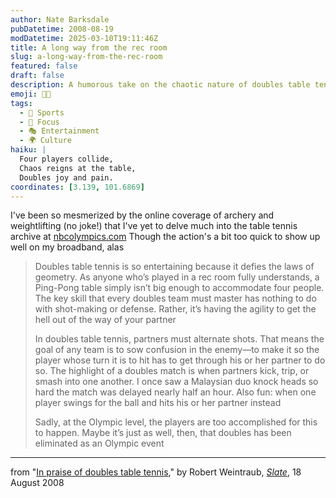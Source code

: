 ```yaml
---
author: Nate Barksdale
pubDatetime: 2008-08-19
modDatetime: 2025-03-10T19:11:46Z
title: A long way from the rec room
slug: a-long-way-from-the-rec-room
featured: false
draft: false
description: A humorous take on the chaotic nature of doubles table tennis from Robert Weintraub.
emoji: 🤜🤛
tags:
  - 🏅 Sports
  - 🎯 Focus
  - 🎭 Entertainment
  - 🌍 Culture
haiku: |
  Four players collide,  
  Chaos reigns at the table,  
  Doubles joy and pain.
coordinates: [3.139, 101.6869]
---
```


I've been so mesmerized by the online coverage of archery and weightlifting (no joke!) that I've yet to delve much into the table tennis archive at [nbcolympics.com](http://web.archive.org/web/20091103013321/http://www.nbcolympics.com/tabletennis/index.html) Though the action's a bit too quick to show up well on my broadband, alas

> Doubles table tennis is so entertaining because it defies the laws of geometry. As anyone who’s played in a rec room fully understands, a Ping-Pong table simply isn’t big enough to accommodate four people. The key skill that every doubles team must master has nothing to do with shot-making or defense. Rather, it’s having the agility to get the hell out of the way of your partner
>
> In doubles table tennis, partners must alternate shots. That means the goal of any team is to sow confusion in the enemy—to make it so the player whose turn it is to hit has to get through his or her partner to do so. The highlight of a doubles match is when partners kick, trip, or smash into one another. I once saw a Malaysian duo knock heads so hard the match was delayed nearly half an hour. Also fun: when one player swings for the ball and hits his or her partner instead
>
> Sadly, at the Olympic level, the players are too accomplished for this to happen. Maybe it’s just as well, then, that doubles has been eliminated as an Olympic event

---

from "[In praise of doubles table tennis](http://www.slate.com/id/2197722/?from=rss)," by Robert Weintraub, [_Slate_](http://www.slate.com/id/2197722/?from=rss), 18 August 2008

